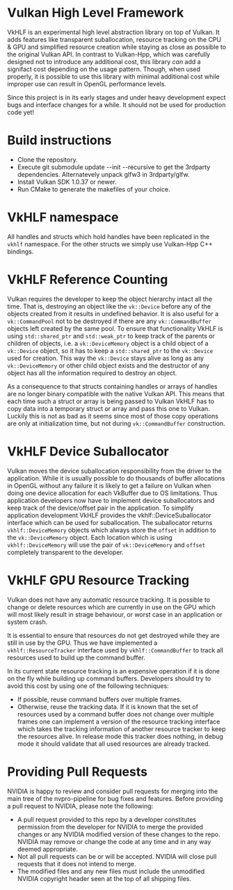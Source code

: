 # Vulkan High Level Framework

VkHLF is an experimental high level abstraction library on top of Vulkan. It adds features like transparent suballocation,
resource tracking on the CPU & GPU and simplified resource creation while staying as close as possible to the original
Vulkan API. In contrast to Vulkan-Hpp, which was carefully designed not to introduce any additional cost, this library 
*can* add a signifact cost depending on the usage pattern. Though, when used properly, it is possible
to use this library with minimal additional cost while improper use can result in OpenGL performance levels.

Since this project is in its early stages and under heavy development expect bugs and interface changes for a while. It should
not be used for production code yet!

# Build instructions

* Clone the repository.
* Execute git submodule update --init --recursive to get the 3rdparty dependencies. Alternatevely unpack glfw3 in 3rdparty/glfw.
* Install Vulkan SDK 1.0.37 or newer.
* Run CMake to generate the makefiles of your choice.

# VkHLF namespace
All handles and structs which hold handles have been replicated in the ```vkhlf``` namespace. For the other structs we simply
use Vulkan-Hpp C++ bindings.

# VkHLF Reference Counting
Vulkan requires the developer to keep the object hierarchy intact all the time. That is, destroying an object
like the ```vk::Device``` before any of the objects created from it results in undefined behavior. It is also useful for a
```vk::CommandPool``` not to be destroyed if there are any ```vk::CommandBuffer``` objects left created by the same pool.
To ensure that functionality VkHLF is using ```std::shared_ptr``` and ```std::weak_ptr``` to keep track of the parents or children
of objects, i.e. a ```vk::DeviceMemory``` object is a child object of a ```vk::Device``` object, so it has to keep a ```std::shared_ptr``` to
the ```vk::Device``` used for creation. This way the ```vk::Device``` stays alive as long as any ```vk::DeviceMemory``` or
other child object exists and the destructor of any object has all the information required to destroy an object.

As a consequence to that structs containing handles or arrays of handles are no longer binary compatible with the native
Vulkan API. This means that each time such a struct or array is being passed to Vulkan VkHLF has to copy data into
a temporary struct or array and pass this one to Vulkan. Luckily this is not as bad as it seems since most of those
copy operations are only at initialization time, but not during ```vk::CommandBuffer``` construction.

# VkHLF Device Suballocator
Vulkan moves the device suballocation responsibility from the driver to the application. While it is usually possible
to do thousands of buffer allocations in OpenGL without any failure it is likely to get a failure on Vulkan when
doing one device allocation for each VkBuffer due to OS limitations. Thus application developers now have to implement
device suballocators and keep track of the device/offset pair in the application. To simplify application development
VkHLF provides the vkhlf::DeviceSuballocator interface which can be used for suballocation. The suballocator returns
```vkhlf::DeviceMemory``` objects which always store the ```offset``` in addition to the ```vk::DeviceMemory``` object.
Each location which is using ```vkhlf::DeviceMemory``` will use the pair of ```vk::DeviceMemory``` and ```offset``` 
completely transparent to the developer.

# VkHLF GPU Resource Tracking
Vulkan does not have any automatic resource tracking. It is possible to change or delete resources which are currently
in use on the GPU which will most likely result in strage behaviour, or worst case in an application or system crash.

It is essential to ensure that resources do not get destroyed while they are still in use by the GPU. Thus we have implemented
a ```vkhlf::ResourceTracker``` interface used by ```vkhlf::CommandBuffer``` to track all resources used to build up the 
command buffer.

In its current state resource tracking is an expensive operation if it is done on the fly while building up command buffers. 
Developers should try to avoid this cost by using one of the following techniques:
* If possible, reuse command buffers over multiple frames.
* Otherwise, reuse the tracking data. If it is known that the set of resources used by a command buffer does not change over multiple
frames one can implement a version of the resource tracking interface which takes the tracking information of another resource tracker
to keep the resources alive. In release mode this tracker does nothing, in debug mode it should validate that all used resources are
already tracked.


# Providing Pull Requests
NVIDIA is happy to review and consider pull requests for merging into the main tree of the nvpro-pipeline for bug fixes and features. Before providing a pull request to NVIDIA, please note the following:

* A pull request provided to this repo by a developer constitutes permission from the developer for NVIDIA to merge the provided changes or any NVIDIA modified version of these changes to the repo. NVIDIA may remove or change the code at any time and in any way deemed appropriate.
* Not all pull requests can be or will be accepted. NVIDIA will close pull requests that it does not intend to merge.
* The modified files and any new files must include the unmodified NVIDIA copyright header seen at the top of all shipping files.

